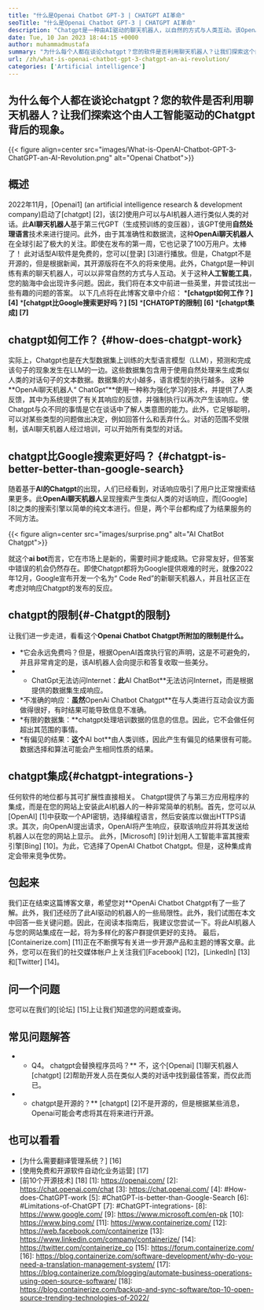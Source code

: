 ```yaml
---
title: "什么是Openai Chatbot GPT-3 | CHATGPT AI革命" 
seoTitle: "什么是Openai Chatbot GPT-3 | CHATGPT AI革命" 
description: "Chatgpt是一种由AI驱动的聊天机器人，以自然的方式与人类互动。该OpenAI聊天机器人基于语言处理AI模型，称为GPT-3。" 
date: Tue, 10 Jan 2023 18:44:15 +0000
author: muhammadmustafa
summary: "为什么每个人都在谈论chatgpt？您的软件是否利用聊天机器人？让我们探索这个由人工智能驱动的chatgpt背后的现象。" 
url: /zh/what-is-openai-chatbot-gpt-3-chatgpt-an-ai-revolution/
categories: ['Artificial intelligence']
---
```


## 为什么每个人都在谈论chatgpt？您的软件是否利用聊天机器人？让我们探索这个由人工智能驱动的Chatgpt背后的现象。

{{< figure align=center src="images/What-is-OpenAI-Chatbot-GPT-3-ChatGPT-an-AI-Revolution.png" alt="Openai Chatbot">}}


## 概述

2022年11月，[Openai1] (an artificial intelligence research & development company)启动了[chatgpt] [2]，该[2]使用户可以与AI机器人进行类似人类的对话。此**AI聊天机器人**基于第三代GPT（生成预训练的变压器），该GPT使用**自然处理语言**技术来进行提问。此外，由于其准确性和数据流，这种**OpenAi聊天机器人**在全球引起了极大的关注。即使在发布的第一周，它也记录了100万用户。太棒了！
此对话型AI软件是免费的，您可以[登录] [3]进行播放。但是，Chatgpt不是开源的，但是根据新闻，其开源版将在不久的将来使用。此外，Chatgpt是一种训练有素的聊天机器人，可以以非常自然的方式与人互动。关于这种**人工智能工具**，您的脑海中会出现许多问题。因此，我们将在本文中前进一些英里，并尝试找出一些有趣的问题的答案。
以下几点将在此博客文章中介绍：
***[chatgpt如何工作？] [4]**
***[chatgpt比Google搜索更好吗？] [5]**
***[CHATGPT的限制] [6]**
***[chatgpt集成] [7]**

## chatgpt如何工作？ {#how-does-chatgpt-work}
实际上，Chatgpt也是在大型数据集上训练的大型语言模型（LLM），预测和完成该句子的现象发生在LLM的一边​​。这些数据集包含用于使用自然处理来生成类似人类的对话句子的​​文本数据。数据集的大小越多，语言模型的执行越多。
这种**OpenAi聊天机器人“ ChatGpt”**使用一种称为强化学习的技术，并提供了人类反馈，其中为系统提供了有关其响应的反馈，并强制执行以再次产生该响应。使Chatgpt与众不同的事情是它在谈话中了解人类意图的能力。此外，它足够聪明，可以对某些类型的问题做出决定，例如回答什么和丢弃什么。对话的范围不受限制，该AI聊天机器人经过培训，可以开始所有类型的对话。

## chatgpt比Google搜索更好吗？ {#chatgpt-is-better-better-than-google-search}
随着基于**AI的Chatgpt**的出现，人们已经看到，对话响应吸引了用户比正常搜索结果更多。此**OpenAi聊天机器人**呈现搜索产生类似人类的对话响应，而[Google] [8]之类的搜索引擎以简单的纯文本进行。但是，两个平台都构成了为结果服务的不同方法。

{{< figure align=center src="images/surprise.png" alt="AI ChatBot Chatgpt">}}

就这个**ai bot**而言，它在市场上是新的，需要时间才能成熟。它非常友好，但答案中错误的机会仍然存在。即使Chatgpt都将为Google提供艰难的时光，就像2022年12月，Google宣布开发一个名为“ Code Red”的新聊天机器人，并且社区正在考虑对响应Chatgpt的发布的反应。

## chatgpt的限制{#-Chatgpt的限制}
让我们进一步走进，看看这个**Openai Chatbot Chatgpt所附加的限制是什么。**
* *它会永远免费吗？但是，根据OpenAI首席执行官的声明，这是不可避免的，并且非常肯定的是，该AI机器人会向提示和答复收取一些美分。
* * ChatGpt无法访问Internet：**此**AI ChatBot**无法访问Internet，而是根据提供的数据集生成响应。
* *不准确的响应：**虽然**OpenAi Chatbot Chatgpt**在与人类进行互动会议方面做得很好，有时结果可能导致信息不准确。
* *有限的数据集：**chatgpt处理培训数据的信息的信息。因此，它不会做任何超出其范围的事情。
* *有偏见的结果：**这个**AI bot**由人类训练，因此产生有偏见的结果很有可能。数据选择和算法可能会产生相同性质的结果。

## chatgpt集成{#chatgpt-integrations-}
任何软件的地位都与其可扩展性直接相关。 Chatgpt提供了与第三方应用程序的集成，而是在您的网站上安装此AI机器人的一种非常简单的机制。首先，您可以从[OpenAI] [1]中获取一个API密钥，选择编程语言，然后安装库以做出HTTPS请求。其次，向OpenAI提出请求，OpenAI将产生响应，获取该响应并将其发送给机器人以在您的网站上显示。
此外，[Microsoft] [9]计划用人工智能丰富其搜索引擎[Bing] [10]。为此，它选择了OpenAI Chatbot Chatgpt。但是，这种集成肯定会带来竞争优势。

## 包起来
我们正在结束这篇博客文章，希望您对**OpenAi Chatbot Chatgpt有了一些了解。此外，我们还经历了此AI驱动的机器人的一些局限性。此外，我们试图在本文中回答一些关键问题。因此，在阅读本指南后，我建议您尝试一下。将此AI机器人与您的网站集成在一起，将为多样化的客户群提供更好的支持。
最后，[Containerize.com] [11]正在不断撰写有关进一步开源产品和主题的博客文章。此外，您可以在我们的社交媒体帐户上关注我们[Facebook] [12]，[LinkedIn] [13]和[Twitter] [14]。

## 问一个问题
您可以在我们的[论坛] [15]上让我们知道您的问题或查询。

## 常见问题解答
* * Q4。 chatgpt会替换程序员吗？**
不，这个[Openai] [1]聊天机器人[chatgpt] [2]帮助开发人员在类似人类的对话中找到最佳答案，而仅此而已。
* * chatgpt是开源的？**
[chatgpt] [2]不是开源的，但是根据某些消息，Openai可能会考虑将其在将来进行开源。

## 也可以看看
  * [为什么需要翻译管理系统？] [16]
  * [使用免费和开源软件自动化业务运营] [17]
  * [前10个开源技术] [18]
[1]: https://openai.com/
[2]: https://chat.openai.com/chat
[3]: https://chat.openai.com/
[4]: #How-does-ChatGPT-work
[5]: #ChatGPT-is-better-than-Google-Search
[6]: #Limitations-of-ChatGPT
[7]: #ChatGPT-integrations-
[8]: https://www.google.com/
[9]: https://www.microsoft.com/en-pk
[10]: https://www.bing.com/
[11]: https://www.containerize.com/
[12]: https://web.facebook.com/containerize
[13]: https://www.linkedin.com/company/containerize/
[14]: https://twitter.com/containerize_co
[15]: https://forum.containerize.com/
[16]: https://blog.containerize.com/software-development/why-do-you-need-a-translation-management-system/
[17]: https://blog.containerize.com/blogging/automate-business-operations-using-open-source-software/
[18]: https://blog.containerize.com/backup-and-sync-software/top-10-open-source-trending-technologies-of-2022/
